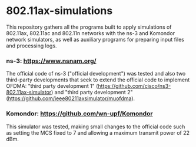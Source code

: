 # 802.11ax-simulations
This repository gathers all the programs built to apply simulations of 802.11ax, 802.11ac and 802.11n networks with the ns-3 and Komondor network simulators, as well as auxiliary programs for preparing input files and processing logs.

### ns-3: https://www.nsnam.org/
The official code of ns-3 ("official development") was tested and also two third-party developments that seek to extend the official code to implement OFDMA: "third party development 1" (https://github.com/cisco/ns3-802.11ax-simulator) and "third party development 2" (https://github.com/ieee80211axsimulator/muofdma).

### Komondor: https://github.com/wn-upf/Komondor
This simulator was tested, making small changes to the official code such as setting the MCS fixed to 7 and allowing a maximum transmit power of 22 dBm.
